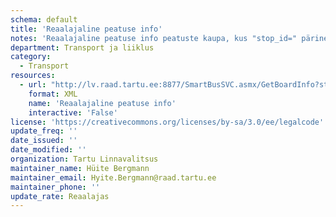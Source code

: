 ```yaml
---
schema: default
title: 'Reaalajaline peatuse info'
notes: 'Reaalajaline peatuse info peatuste kaupa, kus "stop_id=" pärineb Sõiduplaanide gtfs-failist'
department: Transport ja liiklus
category:
  - Transport
resources:
  - url: "http://lv.raad.tartu.ee:8877/SmartBusSVC.asmx/GetBoardInfo?stop_id=7820321-1"
    format: XML
    name: 'Reaalajaline peatuse info'
    interactive: 'False'
license: 'https://creativecommons.org/licenses/by-sa/3.0/ee/legalcode'
update_freq: ''
date_issued: ''
date_modified: ''
organization: Tartu Linnavalitsus
maintainer_name: Hüite Bergmann
maintainer_email: Hyite.Bergmann@raad.tartu.ee
maintainer_phone: ''
update_rate: Reaalajas
---
```

